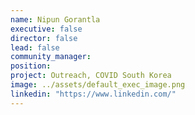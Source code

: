 ```yaml
---
name: Nipun Gorantla
executive: false
director: false
lead: false
community_manager:   
position: 
project: Outreach, COVID South Korea
image: ../assets/default_exec_image.png
linkedin: "https://www.linkedin.com/"
---
```

